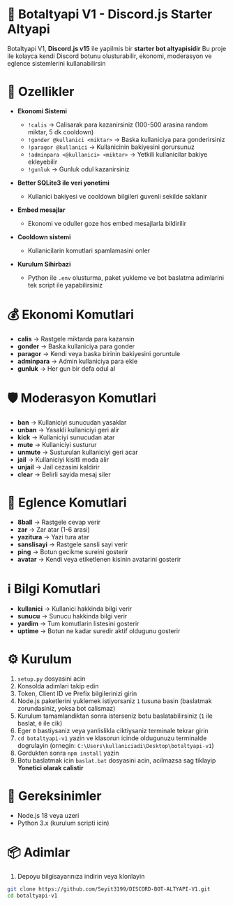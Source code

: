 

# 🤖 Botaltyapi V1 - Discord.js Starter Altyapi

Botaltyapi V1, **Discord.js v15** ile yapilmis bir **starter bot altyapisidir**
Bu proje ile kolayca kendi Discord botunu olusturabilir, ekonomi, moderasyon ve eglence sistemlerini kullanabilirsin

# 🚀 Ozellikler

* **Ekonomi Sistemi**

  * `!calis` → Calisarak para kazanirsiniz (100-500 arasina random miktar, 5 dk cooldown)
  * `!gonder @kullanici <miktar>` → Baska kullaniciya para gonderirsiniz
  * `!paragor @kullanici` → Kullanicinin bakiyesini gorursunuz
  * `!adminpara <@kullanici> <miktar>` → Yetkili kullanicilar bakiye ekleyebilir
  * `!gunluk` → Gunluk odul kazanirsiniz

* **Better SQLite3 ile veri yonetimi**
  * Kullanici bakiyesi ve cooldown bilgileri guvenli sekilde saklanir

* **Embed mesajlar**
  * Ekonomi ve oduller goze hos embed mesajlarla bildirilir

* **Cooldown sistemi**
  * Kullanicilarin komutlari spamlamasini onler

* **Kurulum Sihirbazi**
  * Python ile `.env` olusturma, paket yukleme ve bot baslatma adimlarini tek script ile yapabilirsiniz

# 💰 Ekonomi Komutlari

* **calis** → Rastgele miktarda para kazansin
* **gonder** → Baska kullaniciya para gonder
* **paragor** → Kendi veya baska birinin bakiyesini goruntule
* **adminpara** → Admin kullaniciya para ekle
* **gunluk** → Her gun bir defa odul al

# 🛡 Moderasyon Komutlari

* **ban** → Kullaniciyi sunucudan yasaklar
* **unban** → Yasakli kullaniciyi geri alir
* **kick** → Kullaniciyi sunucudan atar
* **mute** → Kullaniciyi susturur
* **unmute** → Susturulan kullaniciyi geri acar
* **jail** → Kullaniciyi kisitli moda alir
* **unjail** → Jail cezasini kaldirir
* **clear** → Belirli sayida mesaj siler

# 🎲 Eglence Komutlari

* **8ball** → Rastgele cevap verir
* **zar** → Zar atar (1-6 arasi)
* **yazitura** → Yazi tura atar
* **sanslisayi** → Rastgele sansli sayi verir
* **ping** → Botun gecikme sureini gosterir
* **avatar** → Kendi veya etiketlenen kisinin avatarini gosterir

# ℹ️ Bilgi Komutlari

* **kullanici** → Kullanici hakkinda bilgi verir
* **sunucu** → Sunucu hakkinda bilgi verir
* **yardim** → Tum komutlarin listesini gosterir
* **uptime** → Botun ne kadar suredir aktif oldugunu gosterir

# ⚙️ Kurulum

1. `setup.py` dosyasini acin
2. Konsolda adimlari takip edin
3. Token, Client ID ve Prefix bilgilerinizi girin
4. Node.js paketlerini yuklemek istiyorsaniz `1` tusuna basin (baslatmak zorundasiniz, yoksa bot calismaz)
5. Kurulum tamamlandiktan sonra isterseniz botu baslatabilirsiniz (`1` ile baslat, `0` ile cik)
6. Eger `0` bastiysaniz veya yanlislikla ciktiysaniz terminale tekrar girin
7. `cd botaltyapi-v1` yazin ve klasorun icinde oldugunuzu terminalde dogrulayin (ornegin: `C:\Users\kullaniciadi\Desktop\botaltyapi-v1`)
8. Gordukten sonra `npm install` yazin
9. Botu baslatmak icin `baslat.bat` dosyasini acin, acilmazsa sag tiklayip **Yonetici olarak calistir**

# 🧱 Gereksinimler

* Node.js 18 veya uzeri
* Python 3.x (kurulum scripti icin)

# 📦 Adimlar

1. Depoyu bilgisayarınıza indirin veya klonlayin

```bash
git clone https://github.com/Seyit3199/DISCORD-BOT-ALTYAPI-V1.git
cd botaltyapi-v1
```
